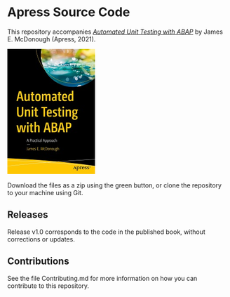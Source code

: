 # Apress Source Code

This repository accompanies [*Automated Unit Testing with ABAP*](https://www.apress.com/9781484269503) by James E. McDonough (Apress, 2021).

[comment]: #cover
![Cover image](9781484269503.jpg)

Download the files as a zip using the green button, or clone the repository to your machine using Git.

## Releases

Release v1.0 corresponds to the code in the published book, without corrections or updates.

## Contributions

See the file Contributing.md for more information on how you can contribute to this repository.